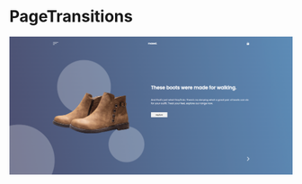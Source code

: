 # PageTransitions
![PageTransitions](https://github.com/Edanriell/oldProjects-2/blob/master/PageTransitions/pageTransitions.png?raw=true)

